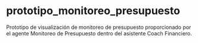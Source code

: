 # prototipo_monitoreo_presupuesto
Prototipo de visualización de monitoreo de presupuesto proporcionado por el agente Monitoreo de Presupuesto dentro del asistente Coach Financiero.
